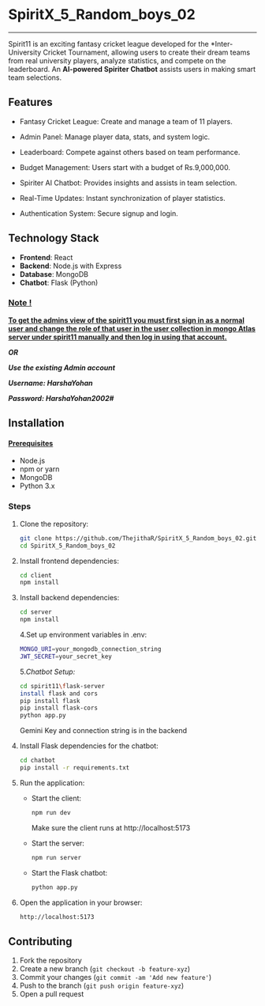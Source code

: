 # SpiritX_5_Random_boys_02

------

Spirit11 is an exciting fantasy cricket league developed for the *Inter-University Cricket Tournament, allowing users to create their dream teams from real university players, analyze statistics, and compete on the leaderboard. An **AI-powered Spiriter Chatbot** assists users in making smart team selections.

## Features

- Fantasy Cricket League: Create and manage a team of 11 players.

- Admin Panel: Manage player data, stats, and system logic.

- Leaderboard: Compete against others based on team performance.

- Budget Management: Users start with a budget of Rs.9,000,000.

- Spiriter AI Chatbot: Provides insights and assists in team selection.

- Real-Time Updates: Instant synchronization of player statistics.

- Authentication System: Secure signup and login.

## Technology Stack

- **Frontend**: React
- **Backend**: Node.js with Express
- **Database**: MongoDB
- **Chatbot**: Flask (Python)

### <u>Note !</u>

**<u>To get the admins view of the spirit11 you must first sign in as a normal user and change the role of that user in the user collection in mongo Atlas server under spirit11 manually and then log in using that account.</u>**

***OR***

***Use the existing Admin account*** 

***Username: HarshaYohan***

***Password: HarshaYohan2002#***



## Installation

#### <u>Prerequisites</u>

- Node.js
- npm or yarn
- MongoDB
- Python 3.x

### Steps

1. Clone the repository:

   ```bash
   git clone https://github.com/ThejithaR/SpiritX_5_Random_boys_02.git
   cd SpiritX_5_Random_boys_02
   ```

2. Install frontend dependencies:

   ```bash
   cd client
   npm install
   ```

3. Install backend dependencies:

   ```bash
   cd server
   npm install
   ```

   4.Set up environment variables in .env:

   ```bash
   MONGO_URI=your_mongodb_connection_string
   JWT_SECRET=your_secret_key
   ```

   5.*Chatbot Setup:*

   ```bash
   cd spirit11\flask-server
   install flask and cors
   pip install flask
   pip install flask-cors
   python app.py
   ```

   Gemini Key  and connection string is in the backend

4. Install Flask dependencies for the chatbot:

   ```bash
   cd chatbot
   pip install -r requirements.txt
   ```

5. Run the application:

   - Start the client:

     ```bash
     npm run dev
     ```

     Make sure the client runs at http://localhost:5173

   - Start the server:

     

     ```bash
     npm run server
     ```

     

   - Start the Flask chatbot:

     ```bash
     python app.py
     ```

6. Open the application in your browser:

   ```bash
   http://localhost:5173
   ```

## Contributing

1. Fork the repository
2. Create a new branch (`git checkout -b feature-xyz`)
3. Commit your changes (`git commit -am 'Add new feature'`)
4. Push to the branch (`git push origin feature-xyz`)
5. Open a pull request